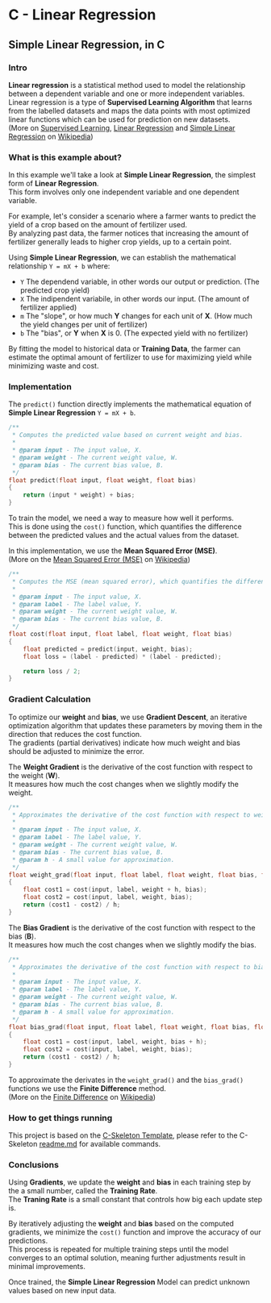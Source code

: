 # C - Linear Regression

## Simple Linear Regression, in C

### Intro

**Linear regression** is a statistical method used to model the relationship between a dependent variable and one or more independent variables.  
Linear regression is a type of **Supervised Learning Algorithm** that learns from the labelled datasets and maps the data points with most optimized linear functions which can be used for prediction on new datasets.  
(More on [Supervised Learning](https://en.wikipedia.org/wiki/Supervised_learning), [Linear Regression](https://en.wikipedia.org/wiki/Linear_regression) and [Simple Linear Regression](https://en.wikipedia.org/wiki/Simple_linear_regression) on [Wikipedia](https://en.wikipedia.org/))

### What is this example about?

In this example we'll take a look at **Simple Linear Regression**, the simplest form of **Linear Regression**.  
This form involves only one independent variable and one dependent variable.

For example, let's consider a scenario where a farmer wants to predict the yield of a crop based on the amount of fertilizer used.  
By analyzing past data, the farmer notices that increasing the amount of fertilizer generally leads to higher crop yields, up to a certain point.

Using **Simple Linear Regression**, we can establish the mathematical relationship `Y = mX + b` where:

- `Y` The dependend variable, in other words our output or prediction. (The predicted crop yield)
- `X` The indipendent variabile, in other words our input. (The amount of fertilizer applied)
- `m` The "slope", or how much **Y** changes for each unit of **X**. (How much the yield changes per unit of fertilizer)
- `b` The "bias", or **Y** when **X** is 0. (The expected yield with no fertilizer)

By fitting the model to historical data or **Training Data**, the farmer can estimate the optimal amount of fertilizer to use for maximizing yield while minimizing waste and cost.

### Implementation

The `predict()` function directly implements the mathematical equation of **Simple Linear Regression** `Y = mX + b`.

```c
/**
 * Computes the predicted value based on current weight and bias.
 *
 * @param input - The input value, X.
 * @param weight - The current weight value, W.
 * @param bias - The current bias value, B.
 */
float predict(float input, float weight, float bias) 
{
    return (input * weight) + bias;
}
```

To train the model, we need a way to measure how well it performs.  
This is done using the `cost()` function, which quantifies the difference between the predicted values and the actual values from the dataset.

In this implementation, we use the **Mean Squared Error (MSE)**.  
(More on the [Mean Squared Error (MSE)](https://en.wikipedia.org/wiki/Mean_squared_error) on [Wikipedia](https://en.wikipedia.org/))

```c
/**
 * Computes the MSE (mean squared error), which quantifies the difference between the actual label and the predicted value.
 *
 * @param input - The input value, X.
 * @param label - The label value, Y.
 * @param weight - The current weight value, W.
 * @param bias - The current bias value, B.
 */
float cost(float input, float label, float weight, float bias)
{
    float predicted = predict(input, weight, bias);
    float loss = (label - predicted) * (label - predicted);

    return loss / 2;
}
```

### Gradient Calculation

To optimize our **weight** and **bias**, we use **Gradient Descent**, an iterative optimization algorithm that updates these parameters by moving them in the direction that reduces the cost function.  
The gradients (partial derivatives) indicate how much weight and bias should be adjusted to minimize the error.

The **Weight Gradient** is the derivative of the cost function with respect to the weight (**W**).  
It measures how much the cost changes when we slightly modify the weight.

```c
/**
 * Approximates the derivative of the cost function with respect to weight using the Finite Difference method.
 *
 * @param input - The input value, X.
 * @param label - The label value, Y.
 * @param weight - The current weight value, W.
 * @param bias - The current bias value, B.
 * @param h - A small value for approximation.
 */
float weight_grad(float input, float label, float weight, float bias, float h) 
{
    float cost1 = cost(input, label, weight + h, bias);
    float cost2 = cost(input, label, weight, bias);
    return (cost1 - cost2) / h;
}
```

The **Bias Gradient** is the derivative of the cost function with respect to the bias (**B**).  
It measures how much the cost changes when we slightly modify the bias.

```c
/**
 * Approximates the derivative of the cost function with respect to bias using the Finite Difference method.
 *
 * @param input - The input value, X.
 * @param label - The label value, Y.
 * @param weight - The current weight value, W.
 * @param bias - The current bias value, B.
 * @param h - A small value for approximation.
 */
float bias_grad(float input, float label, float weight, float bias, float h)
{
    float cost1 = cost(input, label, weight, bias + h);
    float cost2 = cost(input, label, weight, bias);
    return (cost1 - cost2) / h;
}
```

To approximate the derivates in the `weight_grad()` and the `bias_grad()` functions we use the **Finite Difference** method.  
(More on the [Finite Difference](https://en.wikipedia.org/wiki/Finite_difference) on [Wikipedia](https://en.wikipedia.org/))


### How to get things running

This project is based on the [C-Skeleton Template](https://github.com/Yami-no-karuro/C-Skeleton), please refer to the C-Skeleton [readme.md](https://github.com/Yami-no-karuro/C-Skeleton/blob/master/readme.md) for available commands.

### Conclusions

Using **Gradients**, we update the **weight** and **bias** in each training step by the a small number, called the **Training Rate**.  
The **Traning Rate** is a small constant that controls how big each update step is.

By iteratively adjusting the **weight** and **bias** based on the computed gradients, we minimize the ``cost()`` function and improve the accuracy of our predictions.  
This process is repeated for multiple training steps until the model converges to an optimal solution, meaning further adjustments result in minimal improvements.

Once trained, the **Simple Linear Regression** Model can predict unknown values based on new input data.
